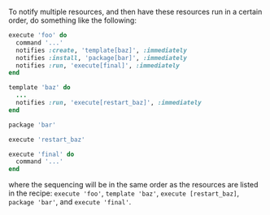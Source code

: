 To notify multiple resources, and then have these resources run in a
certain order, do something like the following:

``` ruby
execute 'foo' do
  command '...'
  notifies :create, 'template[baz]', :immediately
  notifies :install, 'package[bar]', :immediately
  notifies :run, 'execute[final]', :immediately
end

template 'baz' do
  ...
  notifies :run, 'execute[restart_baz]', :immediately
end

package 'bar'

execute 'restart_baz'

execute 'final' do
  command '...'
end
```

where the sequencing will be in the same order as the resources are
listed in the recipe: `execute 'foo'`, `template 'baz'`,
`execute [restart_baz]`, `package 'bar'`, and `execute 'final'`.